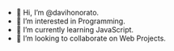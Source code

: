 - 👋 Hi, I’m @davihonorato.
- 👀 I’m interested in Programming.
- 🌱 I’m currently learning JavaScript.
- 💞️ I’m looking to collaborate on Web Projects.

<!---
DaviHonorato/DaviHonorato is a ✨ special ✨ repository because its `README.md` (this file) appears on your GitHub profile.
You can click the Preview link to take a look at your changes.
--->
